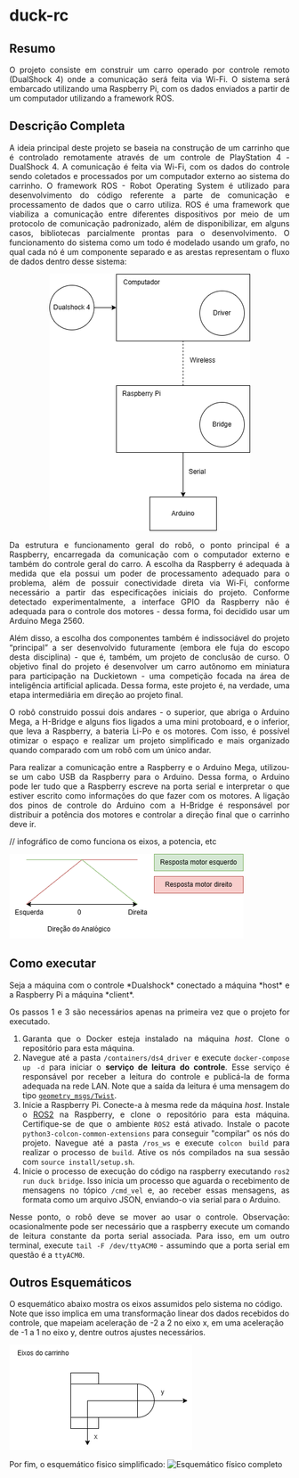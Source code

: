 # duck-rc

## Resumo
<div align="justify">
O projeto consiste em construir um carro operado por controle remoto (DualShock 4) onde a comunicação será feita via Wi-Fi. O sistema será embarcado utilizando uma Raspberry Pi, com os dados enviados a partir de um computador utilizando a framework ROS.
</div>

## Descrição Completa
<div align="justify">
  A ideia principal deste projeto se baseia na construção de um carrinho que é controlado remotamente através de um controle de PlayStation 4 - DualShock 4. A comunicação é feita via Wi-Fi, com os dados do controle sendo coletados e processados por um computador externo ao sistema do carrinho. O framework ROS - Robot Operating System é utilizado para desenvolvimento do código referente a parte de comunicação e processamento de dados que o carro utiliza. ROS é uma framework que viabiliza a comunicação entre diferentes dispositivos por meio de um protocolo de comunicação padronizado, além de disponibilizar, em alguns casos, bibliotecas parcialmente prontas para o desenvolvimento. O funcionamento do sistema como um todo é modelado usando um grafo, no qual cada nó é um componente separado e as arestas representam o fluxo de dados dentro desse sistema:
</div>

<div align="center">

![Esquemático de ROS do robô](/docs/imgs/esquematico_ros.png)

</div>
<div align="justify">
  Da estrutura e funcionamento geral do robô, o ponto principal é a Raspberry, encarregada da comunicação com o computador externo e também do controle geral do carro. A escolha da Raspberry é adequada à medida que ela possui um poder de processamento adequado para o problema, além de possuir conectividade direta via Wi-Fi, conforme necessário a partir das especificações iniciais do projeto. Conforme detectado experimentalmente, a interface GPIO da Raspberry não é adequada para o controle dos motores - dessa forma, foi decidido usar um Arduino Mega 2560.

  Além disso, a escolha dos componentes também é indissociável do projeto “principal” a ser desenvolvido futuramente (embora ele fuja do escopo desta disciplina) - que é, também, um projeto de conclusão de curso. O objetivo final do projeto é desenvolver um carro autônomo em miniatura para participação na Duckietown - uma competição focada na área de inteligência artificial aplicada. Dessa forma, este projeto é, na verdade, uma etapa intermediária em direção ao projeto final.
  
  O robô construido possui dois andares - o superior, que abriga o Arduino Mega, a H-Bridge e alguns fios ligados a uma mini protoboard, e o inferior, que leva a Raspberry, a bateria Li-Po e os motores. Com isso, é possível otimizar o espaço e realizar um projeto simplificado e mais organizado quando comparado com um robô com um único andar.
  
  Para realizar a comunicação entre a Raspberry e o Arduino Mega, utilizou-se um cabo USB da Raspberry para o Arduino. Dessa forma, o Arduino pode ler tudo que a Raspberry escreve na porta serial e interpretar o que estiver escrito como informações do que fazer com os motores. A ligação dos pinos de controle do Arduino com a H-Bridge é responsável por distribuir a potência dos motores e controlar a direção final que o carrinho deve ir.
</div>

// infográfico de como funciona os eixos, a potencia, etc

![Curva de resposta dos motores](/docs/imgs/diagrama_resposta.png)

## Como executar
<div align="justify">
Seja a máquina com o controle *Dualshock* conectado a máquina *host* e a Raspberry Pi a máquina *client*.

Os passos 1 e 3 são necessários apenas na primeira vez que o projeto for executado. 

1. Garanta que o Docker esteja instalado na máquina *host*. Clone o repositório para esta máquina.
2. Navegue até a pasta `/containers/ds4_driver` e execute `docker-compose up -d` para iniciar o **serviço de leitura do controle**. Esse serviço é responsável por receber a leitura do controle e publicá-la de forma adequada na rede LAN. Note que a saída da leitura é uma mensagem do tipo [`geometry_msgs/Twist`](https://docs.ros2.org/galactic/api/geometry_msgs/msg/Twist.html).
3. Inicie a Raspberry Pi. Conecte-a à mesma rede da máquina *host*. Instale o [ROS2](https://docs.ros.org/en/humble/index.html) na Raspberry, e clone o repositório para esta máquina. Certifique-se de que o ambiente `ROS2` está ativado. Instale o pacote `python3-colcon-common-extensions` para conseguir "compilar" os nós do projeto. Navegue até a pasta `/ros_ws` e execute `colcon build` para realizar o processo de `build`. Ative os nós compilados na sua sessão com `source install/setup.sh`.
4. Inicie o processo de execução do código na raspberry executando `ros2 run duck bridge`. Isso inicia um processo que aguarda o recebimento de mensagens no tópico `/cmd_vel` e, ao receber essas mensagens, as formata como um arquivo JSON, enviando-o via serial para o Arduino.

Nesse ponto, o robô deve se mover ao usar o controle.
Observação: ocasionalmente pode ser necessário que a raspberry execute um comando de leitura constante da porta serial associada. Para isso, em um outro terminal, execute `tail -F /dev/ttyACM0` - assumindo que a porta serial em questão é a `ttyACM0`.
</div>
  
## Outros Esquemáticos

O esquemático abaixo mostra os eixos assumidos pelo sistema no código. Note que isso implica em uma transformação linear dos dados recebidos do controle, que mapeiam aceleração de -2 a 2 no eixo x, em uma aceleração de -1 a 1 no eixo y, dentre outros ajustes necessários.

![Eixos assumidos do robô](/docs/imgs/eixos_robo.png)

Por fim, o esquemático fisico simplificado:
![Esquemático físico completo](/docs/images/esquematico_fisico.png)
